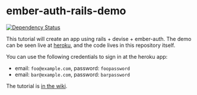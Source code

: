 # ember-auth-rails-demo

[![Dependency Status](https://gemnasium.com/heartsentwined/ember-auth-rails-demo.png)](https://gemnasium.com/heartsentwined/ember-auth-rails-demo)

This tutorial will create an app using rails + devise + ember-auth.
The demo can be seen live at [heroku](http://ember-auth-rails-demo.herokuapp.com/),
and the code lives in this repository itself.

You can use the following credentials to sign in at the heroku app:
* email: `foo@example.com`, password: `foopassword`
* email: `bar@example.com`, password: `barpassword`

The tutorial is [in the wiki](https://github.com/heartsentwined/ember-auth-rails-demo/wiki/Home).
